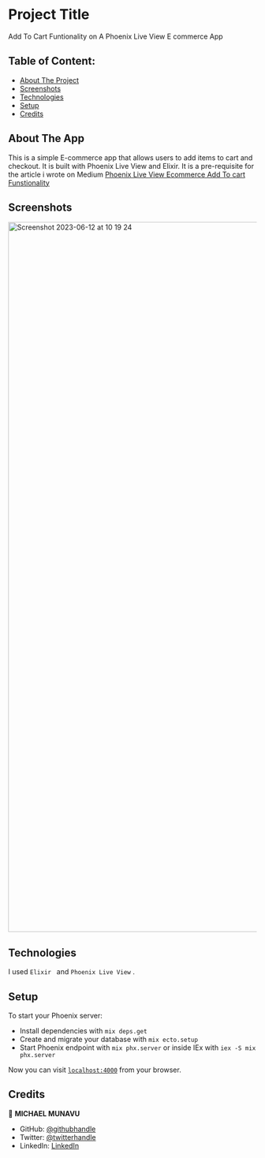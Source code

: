 # Project Title

Add To Cart Funtionality on A Phoenix Live View E commerce App

## Table of Content:

- [About The Project](#about-the-app)
- [Screenshots](#screenshots)
- [Technologies](#technologies)
- [Setup](#setup)
- [Credits](#credits)

## About The App

This is a simple E-commerce app that allows users to add items to cart and checkout. It is built with Phoenix Live View and Elixir. It is a pre-requisite for the article i wrote on Medium
[Phoenix Live View Ecommerce Add To cart Funstionality](https://medium.com/@michaelmunavu83/uploading-images-in-phoenix-live-view-459b481a8385)

## Screenshots

<img width="1440" alt="Screenshot 2023-06-12 at 10 19 24" src="https://github.com/MICHAELMUNAVU83/liveview_ecommerce/assets/86654131/32a16081-2968-4550-9a03-5d05f24d1891">





## Technologies

I used `Elixir ` and `Phoenix Live View` .

## Setup

To start your Phoenix server:

- Install dependencies with `mix deps.get`
- Create and migrate your database with `mix ecto.setup`
- Start Phoenix endpoint with `mix phx.server` or inside IEx with `iex -S mix phx.server`

Now you can visit [`localhost:4000`](http://localhost:4000) from your browser.

## Credits

👤 **MICHAEL MUNAVU**

- GitHub: [@githubhandle](https://github.com/MICHAELMUNAVU83)
- Twitter: [@twitterhandle](https://twitter.com/MichaelTrance1)
- LinkedIn: [LinkedIn](https://www.linkedin.com/in/michael-munavu-78703a218/)
